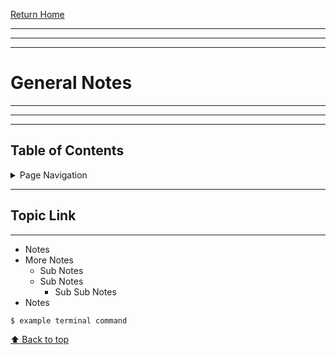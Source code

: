 [ Return Home](/README.md)
<hr>
<hr>
<hr>

# General Notes
<hr>
<hr>
<hr>

## Table of Contents

<details>
<summary>Page Navigation</summary>
 
* [`Topic Link`](#Topic-Link)
* [``](#)
* [``](#)

</details>

<hr>

## Topic Link
<hr>

- Notes
- More Notes
  - Sub Notes
  - Sub Notes
    - Sub Sub Notes
- Notes

```
$ example terminal command
```

[⬆ Back to top](#table-of-contents)